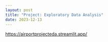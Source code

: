 ```yaml
---
layout: post
title: "Project: Exploratory Data Analysis"
date: 2023-12-13
---
```


https://airportprojecteda.streamlit.app/
